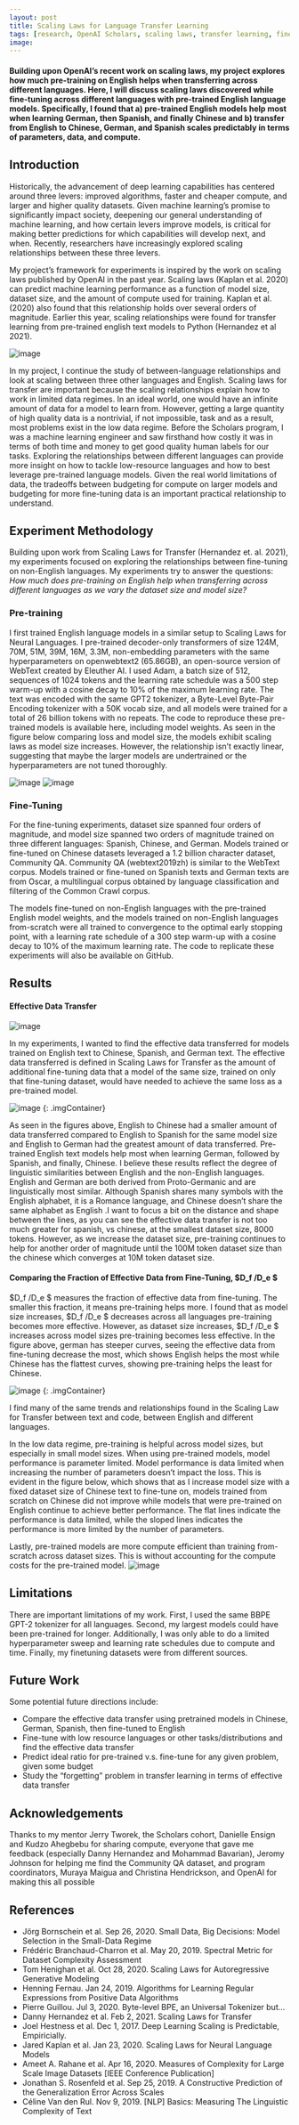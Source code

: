 ```yaml
---
layout: post
title: Scaling Laws for Language Transfer Learning
tags: [research, OpenAI Scholars, scaling laws, transfer learning, fine-tuning, pre-trained models, transformers]
image:
---
```

#### Building upon OpenAI’s recent work on scaling laws, my project explores how much pre-training on English helps when transferring across different languages. Here, I will discuss scaling laws discovered while fine-tuning across different languages with pre-trained English language models. Specifically, I found that a) pre-trained English models help most when learning German, then Spanish, and finally Chinese and b) transfer from English to Chinese, German, and Spanish scales predictably in terms of parameters, data, and compute.

## Introduction
Historically, the advancement of deep learning capabilities has centered around three levers: improved algorithms, faster and cheaper compute, and larger and higher quality datasets.  Given machine learning’s promise to significantly impact society, deepening our general understanding of machine learning, and how certain levers improve models, is critical for making better predictions for which capabilities will develop next, and when. Recently, researchers have increasingly explored scaling relationships between these three levers.

My project’s framework for experiments is inspired by the work on scaling laws published by OpenAI in the past year. Scaling laws (Kaplan et al. 2020) can predict machine learning performance as a function of model size, dataset size, and the amount of compute used for training. Kaplan et al. (2020) also found that this relationship holds over several orders of magnitude. Earlier this year, scaling relationships were found for transfer learning from pre-trained english text models to Python (Hernandez et al 2021).


![image](/images/posts/scaling-laws-for-language-transfer/meme.jpg)

In my project, I continue the study of between-language relationships and look at scaling between three other languages and English. Scaling laws for transfer are important because the scaling relationships explain how to work in limited data regimes. In an ideal world, one would have an infinite amount of data for a model to learn from. However, getting a large quantity of high quality data is a nontrivial, if not impossible, task and as a result, most problems exist in the low data regime. Before the Scholars program, I was a machine learning engineer and saw firsthand how costly it was in terms of both time and money to get good quality human labels for our tasks. Exploring the relationships between different languages can provide more insight on how to tackle low-resource languages and how to best leverage pre-trained language models. Given the real world limitations of data, the tradeoffs between budgeting for compute on larger models and budgeting for more fine-tuning data is an important practical relationship to understand.


## Experiment Methodology
Building upon work from Scaling Laws for Transfer (Hernandez et. al. 2021), my experiments focused on exploring the relationships between fine-tuning on non-English languages. My experiments try to answer the questions: *How much does pre-training on English help when transferring across different languages as we vary the dataset size and model size?*

### Pre-training
I first trained English language models in a similar setup to Scaling Laws for Neural Languages.  I pre-trained decoder-only transformers of size 124M, 70M, 51M, 39M, 16M, 3.3M, non-embedding parameters with the same hyperparameters on openwebtext2 (65.86GB), an open-source version of WebText created by Eleuther AI. I used Adam, a batch size of 512, sequences of 1024 tokens and the learning rate schedule was a 500 step warm-up with a cosine decay to 10% of the maximum learning rate. The text was encoded with the same GPT2 tokenizer, a Byte-Level Byte-Pair Encoding tokenizer with a 50K vocab size, and all models were trained for a total of 26 billion tokens with no repeats. The code to reproduce these pre-trained models is available here, including model weights. As seen in the figure below comparing loss and model size, the models exhibit scaling laws as model size increases. However, the relationship isn’t exactly linear, suggesting that maybe the larger models are undertrained or the hyperparameters are not tuned thoroughly.

![image](/images/posts/scaling-laws-for-language-transfer/openwebtext2.png)
![image](/images/posts/scaling-laws-for-language-transfer/openwebtext2_compute.png)



### Fine-Tuning
For the fine-tuning experiments, dataset size spanned four orders of magnitude, and model size spanned two orders of magnitude trained on three different languages: Spanish, Chinese, and German. Models trained or fine-tuned on Chinese datasets leveraged a 1.2 billion character dataset, Community QA. Community QA (webtext2019zh) is similar to the WebText corpus. Models trained or fine-tuned on Spanish texts and German texts are from Oscar, a multilingual corpus obtained by language classification and filtering of the Common Crawl corpus.

The models fine-tuned on non-English languages with the pre-trained English model weights, and the models trained on non-English languages from-scratch were all trained to convergence to the optimal early stopping point, with a learning rate schedule of a 300 step warm-up with a cosine decay to 10% of the maximum learning rate. The code to replicate these experiments will also be available on GitHub.

## Results
#### Effective Data Transfer
![image](/images/posts/scaling-laws-for-language-transfer/effective-data-transfer-explanation.png)


In my experiments, I wanted to find the effective data transferred for models trained on English text to Chinese, Spanish, and German text. The effective data transferred is defined in Scaling Laws for Transfer as the amount of additional fine-tuning data that a model of the same size, trained on only that fine-tuning dataset, would have needed to achieve the same loss as a pre-trained model.

<style type="text/css">
  .imgContainer img {
    max-width: 147% !important;
    margin-left: 50%;
    transform: translateX(-50%);
  }


</style>



![image](/images/posts/scaling-laws-for-language-transfer/effective_data_transfer_16M_transformer.png)
{: .imgContainer}



As seen in the figures above, English to Chinese had a smaller amount of data transferred compared to English to Spanish for the same model size and English to German had the greatest amount of data transferred. Pre-trained English text models help most when learning German, followed by Spanish, and finally, Chinese. I believe these results reflect the degree of linguistic similarities between English and the non-English  languages. English and German are both derived from Proto-Germanic and are linguistically most similar. Although Spanish shares many symbols with the English alphabet, it is a Romance language, and Chinese doesn’t share the same alphabet as English .I want to focus a bit on the distance and shape between the lines, as you can see the effective data transfer is not too much greater for spanish, vs chinese, at the smallest dataset size, 8000 tokens. However, as we increase the dataset size, pre-training continues to help for another order of magnitude until the 100M token dataset size  than the chinese which converges at 10M token dataset size.

#### Comparing the Fraction of Effective Data from Fine-Tuning, $D_f /D_e $

$D_f /D_e $ measures the fraction of effective data from fine-tuning. The smaller this fraction, it means pre-training helps more. I found that as model size increases,  $D_f /D_e $ decreases across all languages pre-training becomes more effective. However, as dataset size increases,  $D_f /D_e $  increases across model sizes pre-training becomes less effective. In the figure above, german has steeper curves, seeing the effective data from fine-tuning decrease the most, which shows English helps the most while Chinese has the flattest curves, showing pre-training helps the least for Chinese.

![image](/images/posts/scaling-laws-for-language-transfer/comparing_1-effective.png)
{: .imgContainer}


I find many of the same trends and relationships found in the Scaling Law for Transfer between text and code, between English and different languages.

In the low data regime, pre-training is helpful across model sizes, but especially in small model sizes. When using pre-trained models, model performance is parameter limited. Model performance is data limited when increasing the number of parameters doesn’t impact the loss. This is evident in the figure below, which shows that as I increase model size with a fixed dataset size of Chinese text to fine-tune on, models trained from scratch on Chinese did not improve while models that were pre-trained on English continue to achieve better performance. The flat lines indicate the performance is data limited, while the sloped lines indicates the performance is more limited by the number of parameters.

Lastly, pre-trained models are more compute efficient than training from-scratch across dataset sizes. This is without accounting for the compute costs for the pre-trained model.
![image](/images/posts/scaling-laws-for-language-transfer/loss_v_compute_60M_transformer_500M_chinese.png)


## Limitations
There are important limitations of my work. First, I used the same BBPE GPT-2 tokenizer for all languages. Second, my largest models could have been pre-trained for longer. Additionally, I was only able to do a limited hyperparameter sweep and learning rate schedules due to compute and time. Finally, my finetuning datasets were from different sources.

## Future Work
Some potential future directions include:
- Compare the effective data transfer using pretrained models in Chinese, German, Spanish, then fine-tuned to English
- Fine-tune with low resource languages or other tasks/distributions and find the effective data transfer
- Predict ideal ratio for pre-trained v.s. fine-tune for any given problem, given some budget
- Study the “forgetting” problem in transfer learning in terms of effective data transfer


## Acknowledgements
Thanks to my mentor Jerry Tworek, the Scholars cohort, Danielle Ensign and Kudzo Ahegbebu for sharing compute, everyone that gave me feedback (especially Danny Hernandez and Mohammad Bavarian), Jeromy Johnson for helping me find the Community QA dataset, and program coordinators, Muraya Maigua and Christina Hendrickson, and OpenAI for making this all possible

## References
- Jörg Bornschein et al. Sep 26, 2020. Small Data, Big Decisions: Model Selection in the Small-Data Regime
- Frédéric Branchaud-Charron et al. May 20, 2019. Spectral Metric for Dataset Complexity Assessment
- Tom Henighan et al. Oct 28, 2020. Scaling Laws for Autoregressive Generative Modeling
- Henning Fernau. Jan 24, 2019. Algorithms for Learning Regular Expressions from Positive Data Algorithms
- Pierre Guillou. Jul 3, 2020. Byte-level BPE, an Universal Tokenizer but...
- Danny Hernandez et al. Feb 2, 2021. Scaling Laws for Transfer
- Joel Hestness et al. Dec 1, 2017. Deep Learning Scaling is Predictable, Empiricially.
- Jared Kaplan et al. Jan 23, 2020. Scaling Laws for Neural Language Models
- Ameet A. Rahane et al. Apr 16, 2020.  Measures of Complexity for Large Scale Image Datasets [IEEE Conference Publication]
- Jonathan S. Rosenfeld et al. Sep 25, 2019. A Constructive Prediction of the Generalization Error Across Scales
- Céline Van den Rul. Nov 9, 2019. [NLP] Basics: Measuring The Linguistic Complexity of Text


